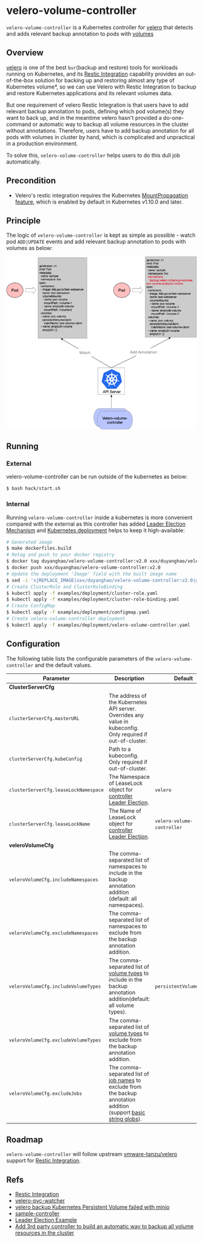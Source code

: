 velero-volume-controller
========================

`velero-volume-controller` is a Kubernetes controller for [velero](https://github.com/vmware-tanzu/velero) that detects and adds relevant backup annotation to pods with [volumes](https://kubernetes.io/zh/docs/concepts/storage/volumes/)

## Overview

[velero](https://github.com/vmware-tanzu/velero) is one of the best `bur`(backup and restore) tools for workloads running on Kubernetes, and its [Restic Integration](https://velero.io/docs/v1.3.1/restic/) capability provides an out-of-the-box solution for backing up and restoring almost any type of Kubernetes volume*, so we can use Velero with Restic Integration to backup and restore Kubernetes applications and its relevant volumes data.

But one requirement of velero Restic Integration is that users have to add relevant backup annotation to pods, defining which pod volume(s) they want to back up, and in the meantime velero hasn't provided a do-one-command or automatic way to backup all volume resources in the cluster without annotations. Therefore, users have to add backup annotation for all pods with volumes in cluster by hand, which is complicated and unpractical in a production environment. 

To solve this, `velero-volume-controller` helps users to do this dull job automatically.     

## Precondition

* Velero's restic integration requires the Kubernetes [MountPropagation feature](https://kubernetes.io/docs/concepts/storage/volumes/#mount-propagation), which is enabled by default in Kubernetes v1.10.0 and later.

## Principle

The logic of `velero-volume-controller` is kept as simple as possible - watch pod `ADD|UPDATE` events and add relevant backup annotation to pods with volumes as below:

![](docs/images/architecture.png)

## Running

### External

velero-volume-controller can be run outside of the kubernetes as below:

```sh
$ bash hack/start.sh
```

### Internal

Running `velero-volume-controller` inside a kubernetes is more convenient compared with the external as this controller has added [Leader Election Mechanism](https://github.com/kubernetes/client-go/tree/master/examples/leader-election) and [Kubernetes deployment](https://kubernetes.io/docs/concepts/workloads/controllers/deployment/) helps to keep it high-available:

```sh
# Generated image
$ make dockerfiles.build
# Retag and push to your docker registry
$ docker tag duyanghao/velero-volume-controller:v2.0 xxx/duyanghao/velero-volume-controller:v2.0
$ docker push xxx/duyanghao/velero-volume-controller:v2.0
# Update the deployment 'Image' field with the built image name
$ sed -i 's|REPLACE_IMAGE|xxx/duyanghao/velero-volume-controller:v2.0|g' examples/deployment/velero-volume-controller.yaml
# Create ClusterRole and ClusterRoleBinding
$ kubectl apply -f examples/deployment/cluster-role.yaml
$ kubectl apply -f examples/deployment/cluster-role-binding.yaml
# Create ConfigMap
$ kubectl apply -f examples/deployment/configmap.yaml
# Create velero-volume-controller deployment
$ kubectl apply -f examples/deployment/velero-volume-controller.yaml
```

## Configuration

The following table lists the configurable parameters of the `velero-volume-controller` and the default values.

| Parameter                                                                   | Description                                                                                                                                                                                                                                                                                                                                     | Default                         |
| --------------------------------------------------------------------------- | ----------------------------------------------------------------------------------------------------------------------------------------------------------------------------------------------------------------------------------------------------------------------------------------------------------------------------------------------- | ------------------------------- |
| **ClusterServerCfg**                                                             |
| `clusterServerCfg.masterURL`                                                               | The address of the Kubernetes API server. Overrides any value in kubeconfig. Only required if out-of-cluster.                                                                                                                                                                                                                                                                         |                         |
| `clusterServerCfg.kubeConfig`                                                        | Path to a kubeconfig. Only required if out-of-cluster.                                                                                                                                                                                                                                                                                                                            |                           |
| `clusterServerCfg.leaseLockNamespace`                                                        | The Namespace of LeaseLock object for [controller Leader Election](https://github.com/kubernetes/client-go/tree/master/examples/leader-election).                                                                                                                                                                                                                                                                                                                            | `velero`                          |
| `clusterServerCfg.leaseLockName`                                                        | The Name of LeaseLock object for [controller Leader Election](https://github.com/kubernetes/client-go/tree/master/examples/leader-election).                                                                                                                                                                                                                                                                                                                            | `velero-volume-controller`                          |
| **veleroVolumeCfg**                                                             |
| `veleroVolumeCfg.includeNamespaces`                                                       | The comma-separated list of namespaces to include in the backup annotation addition (default: all namespaces).                                                                                                                                                                                                                                                                                                              |                           |
| `veleroVolumeCfg.excludeNamespaces`                                                       | The comma-separated list of namespaces to exclude from the backup annotation addition.                                                                                                                                                                                                                                                                                                        |                           |
| `veleroVolumeCfg.includeVolumeTypes`                                                       | The comma-separated list of [volume types](https://kubernetes.io/docs/concepts/storage/volumes/) to include in the backup annotation addition(default: all volume types).                                                                                                                                                                                                                                                                                                        | `persistentVolumeClaim`                          |
| `veleroVolumeCfg.excludeVolumeTypes`                                                       | The comma-separated list of [volume types](https://kubernetes.io/docs/concepts/storage/volumes/) to exclude from the backup annotation addition.                                                                                                                                                                                                                                                                                                        |                           |
| `veleroVolumeCfg.excludeJobs`                                                       | The comma-separated list of [job names](https://kubernetes.io/docs/concepts/workloads/controllers/job/) to exclude from the backup annotation addition (support [basic string globs](https://github.com/ryanuber/go-glob)).                                                                                                                                                                                                                                                                                                        |                           |

## Roadmap

`velero-volume-controller` will follow upstream [vmware-tanzu/velero](https://github.com/vmware-tanzu/velero) support for [Restic Integration](https://velero.io/docs/v1.3.1/restic/). 

## Refs

* [Restic Integration](https://velero.io/docs/v1.3.1/restic/)
* [velero-pvc-watcher](https://github.com/bitsbeats/velero-pvc-watcher)
* [velero backup Kubernetes Persistent Volume failed with minio](https://github.com/vmware-tanzu/velero/issues/2355)
* [sample-controller](https://github.com/kubernetes/sample-controller)
* [Leader Election Example](https://github.com/kubernetes/client-go/tree/master/examples/leader-election)
* [Add 3rd party controller to build an automatic way to backup all volume resources in the cluster](https://github.com/vmware-tanzu/velero/issues/2375)
